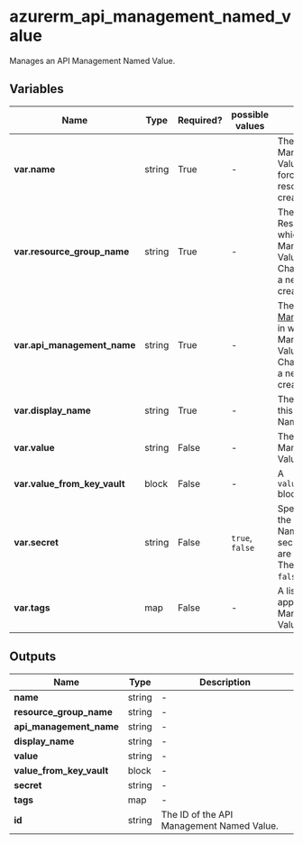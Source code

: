 # azurerm_api_management_named_value

Manages an API Management Named Value.

## Variables

| Name | Type | Required? |  possible values |  Description |
| ---- | ---- | --------- |  ----------- | ----------- |
| **var.name** | string | True | -  |  The name of the API Management Named Value. Changing this forces a new resource to be created. | 
| **var.resource_group_name** | string | True | -  |  The name of the Resource Group in which the API Management Named Value should exist. Changing this forces a new resource to be created. | 
| **var.api_management_name** | string | True | -  |  The name of the [API Management Service](api_management.html) in which the API Management Named Value should exist. Changing this forces a new resource to be created. | 
| **var.display_name** | string | True | -  |  The display name of this API Management Named Value. | 
| **var.value** | string | False | -  |  The value of this API Management Named Value. | 
| **var.value_from_key_vault** | block | False | -  |  A `value_from_key_vault` block. | 
| **var.secret** | string | False | `true`, `false`  |  Specifies whether the API Management Named Value is secret. Valid values are `true` or `false`. The default value is `false`. | 
| **var.tags** | map | False | -  |  A list of tags to be applied to the API Management Named Value. | 



## Outputs

| Name | Type | Description |
| ---- | ---- | --------- | 
| **name** | string  | - | 
| **resource_group_name** | string  | - | 
| **api_management_name** | string  | - | 
| **display_name** | string  | - | 
| **value** | string  | - | 
| **value_from_key_vault** | block  | - | 
| **secret** | string  | - | 
| **tags** | map  | - | 
| **id** | string  | The ID of the API Management Named Value. | 